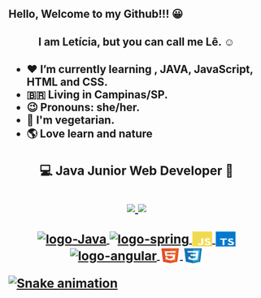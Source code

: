 
<div>
<h2>Hello, Welcome to my Github!!! 😀<h2/> 
<div/>
  
<div>
  <h4 align="center"> I am Letícia, but you can call me Lê. ☺ <h4/>         
<div/>
    
* ❤ I’m currently learning , JAVA, JavaScript, HTML and CSS.
*  🇧🇷 Living in Campinas/SP.
* 😉 Pronouns: she/her.
* 🥑 I'm vegetarian.
* 🌎 Love learn and nature
                                                
<div>
   <h3 align="center"> 💻 Java Junior Web Developer 🌳<h3/>
         
<div/>
     
  
<div align="center">
  <a href="https://github.com/lefesi"> 
  <img height="180em" src="https://github-readme-stats.vercel.app/api?username=lefesi&show_icons=true&theme=cobalt&include_all_commits=true&count_private=true"/>
  <img height="180em" src="https://github-readme-stats.vercel.app/api/top-langs/?username=lefesi&layout=compact&langs_count=7&theme=cobalt"/>
</div>

  <div align="center" style="display: inline_block"><br>
   
  <img  align="center" alt="logo-Java" height="39" width="49" src="https://cdn.jsdelivr.net/gh/devicons/devicon/icons/java/java-original.svg"/>
    <img align="center" alt="logo-spring" height="30" width="40" src="https://cdn.jsdelivr.net/gh/devicons/devicon/icons/spring/spring-original.svg" />
  <img align="center" alt=" logo-Js" height="30" width="40" src="https://raw.githubusercontent.com/devicons/devicon/master/icons/javascript/javascript-plain.svg">
  <img align="center" alt="logo-Ts" height="30" width="40" src="https://raw.githubusercontent.com/devicons/devicon/master/icons/typescript/typescript-plain.svg">
  <img img align="center" alt="logo-angular" height="30" width="40" src="https://cdn.jsdelivr.net/gh/devicons/devicon/icons/angularjs/angularjs-original.svg" />
  <img align="center" alt="logo-HTML" height="30" width="40" src="https://raw.githubusercontent.com/devicons/devicon/master/icons/html5/html5-original.svg">
  <img align="center" alt="logo-CSS" height="30" width="40" src="https://raw.githubusercontent.com/devicons/devicon/master/icons/css3/css3-original.svg">
</div>
  
 ![Snake animation](https://github.com/lefesi/lefesi/blob/output/github-contribution-grid-snake.svg)
